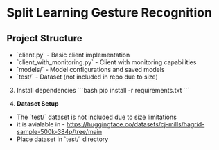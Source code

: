 # Split Learning Gesture Recognition

## Project Structure
- \`client.py\` - Basic client implementation
- \`client_with_monitoring.py\` - Client with monitoring capabilities  
- \`models/\` - Model configurations and saved models
- \`test/\` - Dataset (not included in repo due to size)

3. Install dependencies
\`\`\`bash
pip install -r requirements.txt
\`\`\`

4. **Dataset Setup**
- The \`test/\` dataset is not included due to size limitations
- it is avialable in - https://huggingface.co/datasets/cj-mills/hagrid-sample-500k-384p/tree/main
- Place dataset in \`test/\` directory




